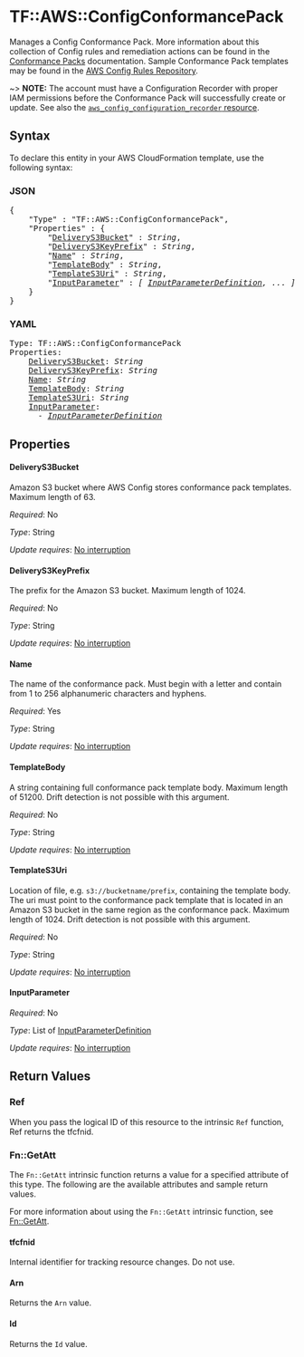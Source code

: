 # TF::AWS::ConfigConformancePack

Manages a Config Conformance Pack. More information about this collection of Config rules and remediation actions can be found in the
[Conformance Packs](https://docs.aws.amazon.com/config/latest/developerguide/conformance-packs.html) documentation.
Sample Conformance Pack templates may be found in the
[AWS Config Rules Repository](https://github.com/awslabs/aws-config-rules/tree/master/aws-config-conformance-packs).

~> **NOTE:** The account must have a Configuration Recorder with proper IAM permissions before the Conformance Pack will
successfully create or update. See also the
[`aws_config_configuration_recorder` resource](/docs/providers/aws/r/config_configuration_recorder.html).

## Syntax

To declare this entity in your AWS CloudFormation template, use the following syntax:

### JSON

<pre>
{
    "Type" : "TF::AWS::ConfigConformancePack",
    "Properties" : {
        "<a href="#deliverys3bucket" title="DeliveryS3Bucket">DeliveryS3Bucket</a>" : <i>String</i>,
        "<a href="#deliverys3keyprefix" title="DeliveryS3KeyPrefix">DeliveryS3KeyPrefix</a>" : <i>String</i>,
        "<a href="#name" title="Name">Name</a>" : <i>String</i>,
        "<a href="#templatebody" title="TemplateBody">TemplateBody</a>" : <i>String</i>,
        "<a href="#templates3uri" title="TemplateS3Uri">TemplateS3Uri</a>" : <i>String</i>,
        "<a href="#inputparameter" title="InputParameter">InputParameter</a>" : <i>[ <a href="inputparameterdefinition.md">InputParameterDefinition</a>, ... ]</i>
    }
}
</pre>

### YAML

<pre>
Type: TF::AWS::ConfigConformancePack
Properties:
    <a href="#deliverys3bucket" title="DeliveryS3Bucket">DeliveryS3Bucket</a>: <i>String</i>
    <a href="#deliverys3keyprefix" title="DeliveryS3KeyPrefix">DeliveryS3KeyPrefix</a>: <i>String</i>
    <a href="#name" title="Name">Name</a>: <i>String</i>
    <a href="#templatebody" title="TemplateBody">TemplateBody</a>: <i>String</i>
    <a href="#templates3uri" title="TemplateS3Uri">TemplateS3Uri</a>: <i>String</i>
    <a href="#inputparameter" title="InputParameter">InputParameter</a>: <i>
      - <a href="inputparameterdefinition.md">InputParameterDefinition</a></i>
</pre>

## Properties

#### DeliveryS3Bucket

Amazon S3 bucket where AWS Config stores conformance pack templates. Maximum length of 63.

_Required_: No

_Type_: String

_Update requires_: [No interruption](https://docs.aws.amazon.com/AWSCloudFormation/latest/UserGuide/using-cfn-updating-stacks-update-behaviors.html#update-no-interrupt)

#### DeliveryS3KeyPrefix

The prefix for the Amazon S3 bucket. Maximum length of 1024.

_Required_: No

_Type_: String

_Update requires_: [No interruption](https://docs.aws.amazon.com/AWSCloudFormation/latest/UserGuide/using-cfn-updating-stacks-update-behaviors.html#update-no-interrupt)

#### Name

The name of the conformance pack. Must begin with a letter and contain from 1 to 256 alphanumeric characters and hyphens.

_Required_: Yes

_Type_: String

_Update requires_: [No interruption](https://docs.aws.amazon.com/AWSCloudFormation/latest/UserGuide/using-cfn-updating-stacks-update-behaviors.html#update-no-interrupt)

#### TemplateBody

A string containing full conformance pack template body. Maximum length of 51200. Drift detection is not possible with this argument.

_Required_: No

_Type_: String

_Update requires_: [No interruption](https://docs.aws.amazon.com/AWSCloudFormation/latest/UserGuide/using-cfn-updating-stacks-update-behaviors.html#update-no-interrupt)

#### TemplateS3Uri

Location of file, e.g. `s3://bucketname/prefix`, containing the template body. The uri must point to the conformance pack template that is located in an Amazon S3 bucket in the same region as the conformance pack. Maximum length of 1024. Drift detection is not possible with this argument.

_Required_: No

_Type_: String

_Update requires_: [No interruption](https://docs.aws.amazon.com/AWSCloudFormation/latest/UserGuide/using-cfn-updating-stacks-update-behaviors.html#update-no-interrupt)

#### InputParameter

_Required_: No

_Type_: List of <a href="inputparameterdefinition.md">InputParameterDefinition</a>

_Update requires_: [No interruption](https://docs.aws.amazon.com/AWSCloudFormation/latest/UserGuide/using-cfn-updating-stacks-update-behaviors.html#update-no-interrupt)

## Return Values

### Ref

When you pass the logical ID of this resource to the intrinsic `Ref` function, Ref returns the tfcfnid.

### Fn::GetAtt

The `Fn::GetAtt` intrinsic function returns a value for a specified attribute of this type. The following are the available attributes and sample return values.

For more information about using the `Fn::GetAtt` intrinsic function, see [Fn::GetAtt](https://docs.aws.amazon.com/AWSCloudFormation/latest/UserGuide/intrinsic-function-reference-getatt.html).

#### tfcfnid

Internal identifier for tracking resource changes. Do not use.

#### Arn

Returns the <code>Arn</code> value.

#### Id

Returns the <code>Id</code> value.

